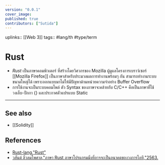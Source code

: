 ```yaml
---
version: "0.0.1"
cover_image:
published: true
contributors: ["Sutida"]
---
```

uplinks:: [[Web 3]]
tags:: #lang/th #type/term

# Rust
- *Rust* เป็นภาษาคอมพิวเตอร์ ที่สร้างโดยวิศวกรของ Mozilla ผู้ดูแลโครงการเบราว์เซอร์ [[Mozilla Firefox]] เป็นภาษาสำหรับประมวลผลการทำงานพร้อมๆ กัน สามารถทำงานระบบขนาดใหญ่ได้ เพราะออกแบบมาไม่ให้มีปัญหาด้านหน่วยความจำอย่าง Buffer Overflow
- การใช้งานจะเป็นระบบคอมไพล์ ตัว Syntax ของภาษาจะคล้ายกับ C/C++ คือเป็นภาษาที่ใช้วงเล็บ-ปีกกา {} และประกาศตัวแปรแบบ Static
---
## See also
- [[Solidity]]
## References
- [Rust-lang,"Rust"](https://www.rust-lang.org/)
- [วสันต์ ลิ่วลมไพศาล,"ภาษา Rust ภาษาโปรแกรมมิ่งที่อาจจะเป็นอนาคตของวงการไอที,"2563.](https://www.mfec.co.th/th/cto-brief/%E0%B8%A0%E0%B8%B2%E0%B8%A9%E0%B8%B2-rust-%E0%B8%A0%E0%B8%B2%E0%B8%A9%E0%B8%B2%E0%B9%82%E0%B8%9B%E0%B8%A3%E0%B9%81%E0%B8%81%E0%B8%A3%E0%B8%A1%E0%B8%A1%E0%B8%B4%E0%B9%88%E0%B8%87%E0%B8%97%E0%B8%B5/)
